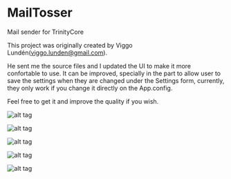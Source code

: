 # MailTosser
Mail sender for TrinityCore

This project was originally created by Viggo Lundén(viggo.lunden@gmail.com). 

He sent me the source files and I updated the UI to make it more confortable to use.
It can be improved, specially in the part to allow user to save the settings when they
are changed under the Settings form, currently, they only work if you change it
directly on the App.config.

Feel free to get it and improve the quality if you wish.

![alt tag](http://s27.postimg.org/ge4vivps3/mt1.png)

![alt tag](http://s27.postimg.org/p0853h1s3/mt2.png)

![alt tag](http://s27.postimg.org/sik4zv2o3/mt3.png)

![alt tag](http://s27.postimg.org/fd4mtr8sj/mt4.png)

![alt tag](http://s10.postimg.org/6rsiiam15/Wo_WScrn_Shot_110615_193110.jpg)
